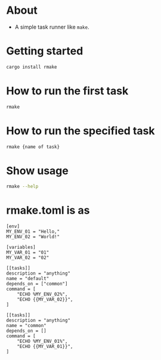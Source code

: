 # About

* A simple task runner like `make`.

# Getting started

```bash
cargo install rmake
```

# How to run the first task

```bash
rmake
```

# How to run the specified task

```bash
rmake {name of task}
```

# Show usage

```bash
rmake --help
```

# rmake.toml is as

```
[env]
MY_ENV_01 = "Hello,"
MY_ENV_02 = "World!"

[variables]
MY_VAR_01 = "01"
MY_VAR_02 = "02"

[[tasks]]
description = "anything"
name = "default"
depends_on = ["common"]
command = [
	"ECHO %MY_ENV_02%",
	"ECHO {{MY_VAR_02}}",
]

[[tasks]]
description = "anything"
name = "common"
depends_on = []
command = [
	"ECHO %MY_ENV_01%",
	"ECHO {{MY_VAR_01}}",
]
```
